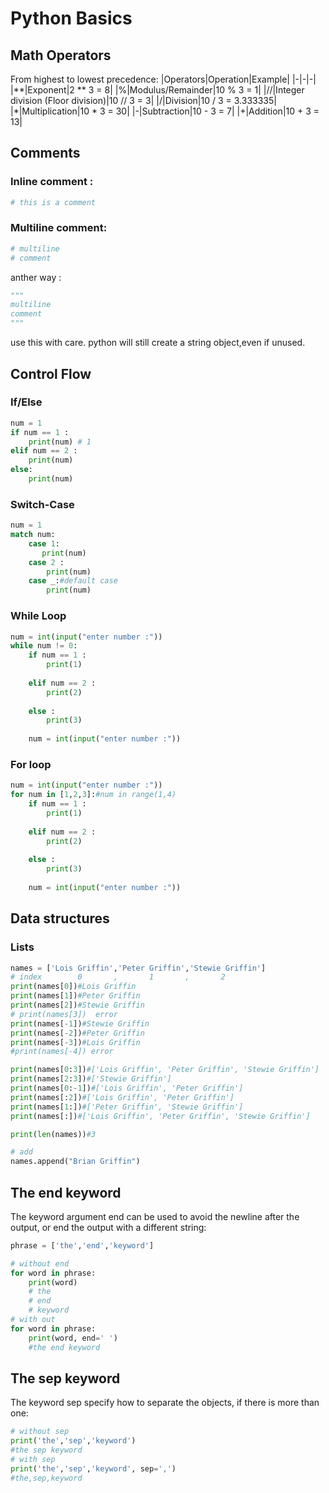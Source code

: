 # Python Basics
## Math Operators
From highest to lowest precedence:
|Operators|Operation|Example|
|-|-|-|
|**|Exponent|2 ** 3 = 8|
|%|Modulus/Remainder|10 % 3 = 1|
|//|Integer division (Floor division)|10 // 3 = 3|
|/|Division|10 / 3 = 3.333335|
|*|Multiplication|10 * 3 = 30|
|-|Subtraction|10 - 3 = 7|
|+|Addition|10 + 3 = 13|

## Comments
### Inline comment :
```python
# this is a comment
```
### Multiline comment:
```python
# multiline
# comment
```
anther way :
```python
"""
multiline
comment
"""
```
use this with care. python will still create  a string object,even if unused.
## Control Flow
###  If/Else
```python
num = 1
if num == 1 :
    print(num) # 1
elif num == 2 :
    print(num)
else:
    print(num)
```
### Switch-Case 
```python
num = 1 
match num:
    case 1:
       print(num) 
    case 2 :
        print(num)
    case _:#default case
        print(num)
```
### While Loop
```python
num = int(input("enter number :"))
while num != 0:
    if num == 1 :
        print(1)
    
    elif num == 2 : 
        print(2)  
    
    else :
        print(3)
    
    num = int(input("enter number :"))
```
### For loop
```python
num = int(input("enter number :"))
for num in [1,2,3]:#num in range(1,4)
    if num == 1 :
        print(1)
    
    elif num == 2 : 
        print(2)  
    
    else :
        print(3)
    
    num = int(input("enter number :"))
```

## Data structures
### Lists
```python
names = ['Lois Griffin','Peter Griffin','Stewie Griffin']
# index        0       ,       1       ,       2
print(names[0])#Lois Griffin
print(names[1])#Peter Griffin
print(names[2])#Stewie Griffin
# print(names[3])  error
print(names[-1])#Stewie Griffin
print(names[-2])#Peter Griffin
print(names[-3])#Lois Griffin
#print(names[-4]) error

print(names[0:3])#['Lois Griffin', 'Peter Griffin', 'Stewie Griffin']
print(names[2:3])#['Stewie Griffin']
print(names[0:-1])#['Lois Griffin', 'Peter Griffin']
print(names[:2])#['Lois Griffin', 'Peter Griffin']
print(names[1:])#['Peter Griffin', 'Stewie Griffin']
print(names[:])#['Lois Griffin', 'Peter Griffin', 'Stewie Griffin']

print(len(names))#3

# add
names.append("Brian Griffin")
```


## The end keyword
The keyword argument end can be used to avoid the newline after the output, or end the output with a different string:
```python
phrase = ['the','end','keyword']

# without end
for word in phrase:
    print(word)
    # the
    # end
    # keyword
# with out 
for word in phrase:
    print(word, end=' ')
    #the end keyword
```
## The sep keyword
The keyword sep specify how to separate the objects, if there is more than one:
```python
# without sep
print('the','sep','keyword')
#the sep keyword
# with sep
print('the','sep','keyword', sep=',')
#the,sep,keyword
```